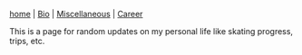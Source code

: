 [home](index.md) | [Bio](bio.md) | [Miscellaneous](misc.md) | [Career](career.md)

This is a page for random updates on my personal life like skating progress, trips, etc.